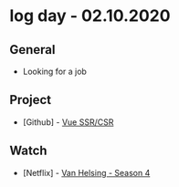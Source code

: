 # log day - 02.10.2020

## General

- Looking for a job

## Project

- \[Github\] - [Vue SSR/CSR](https://github.com/org-rondon/vue-ssr-csr)

## Watch

- \[Netflix\] - [Van Helsing - Season 4](https://www.themoviedb.org/tv/65820-van-helsing/season/4)
